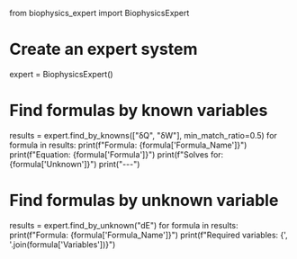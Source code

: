 from biophysics_expert import BiophysicsExpert

# Create an expert system
expert = BiophysicsExpert()

# Find formulas by known variables
results = expert.find_by_knowns(["δQ", "δW"], min_match_ratio=0.5)
for formula in results:
    print(f"Formula: {formula['Formula_Name']}")
    print(f"Equation: {formula['Formula']}")
    print(f"Solves for: {formula['Unknown']}")
    print("---")

# Find formulas by unknown variable
results = expert.find_by_unknown("dE")
for formula in results:
    print(f"Formula: {formula['Formula_Name']}")
    print(f"Required variables: {', '.join(formula['Variables'])}")
